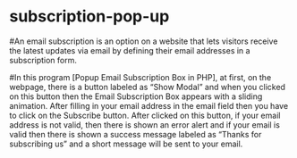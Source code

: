 # subscription-pop-up
#An email subscription is an option on a website that lets visitors receive the latest updates via email by defining their email addresses in a subscription form.

#In this program [Popup Email Subscription Box in PHP], at first, on the webpage, there is a button labeled as “Show Modal” and when you clicked on this button then the Email Subscription Box appears with a sliding animation. After filling in your email address in the email field then you have to click on the Subscribe button. After clicked on this button, if your email address is not valid, then there is shown an error alert and if your email is valid then there is shown a success message labeled as “Thanks for subscribing us” and a short message will be sent to your email.
